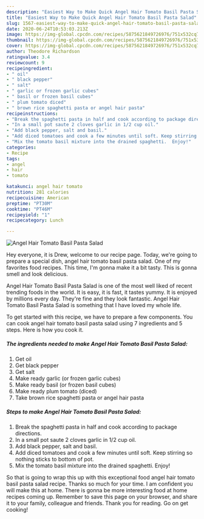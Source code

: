 ```yaml
---
description: "Easiest Way to Make Quick Angel Hair Tomato Basil Pasta Salad"
title: "Easiest Way to Make Quick Angel Hair Tomato Basil Pasta Salad"
slug: 1567-easiest-way-to-make-quick-angel-hair-tomato-basil-pasta-salad
date: 2020-06-24T10:53:03.213Z
image: https://img-global.cpcdn.com/recipes/5875621849726976/751x532cq70/angel-hair-tomato-basil-pasta-salad-recipe-main-photo.jpg
thumbnail: https://img-global.cpcdn.com/recipes/5875621849726976/751x532cq70/angel-hair-tomato-basil-pasta-salad-recipe-main-photo.jpg
cover: https://img-global.cpcdn.com/recipes/5875621849726976/751x532cq70/angel-hair-tomato-basil-pasta-salad-recipe-main-photo.jpg
author: Theodore Richardson
ratingvalue: 3.4
reviewcount: 9
recipeingredient:
- " oil"
- " black pepper"
- " salt"
- " garlic or frozen garlic cubes"
- " basil or frozen basil cubes"
- " plum tomato diced"
- " brown rice spaghetti pasta or angel hair pasta"
recipeinstructions:
- "Break the spaghetti pasta in half and cook according to package directions."
- "In a small pot saute 2 cloves garlic in 1/2 cup oil."
- "Add black pepper, salt and basil."
- "Add diced tomatoes and cook a few minutes until soft. Keep stirring so nothing sticks to bottom of pot."
- "Mix the tomato basil mixture into the drained spaghetti.  Enjoy!"
categories:
- Recipe
tags:
- angel
- hair
- tomato

katakunci: angel hair tomato 
nutrition: 281 calories
recipecuisine: American
preptime: "PT30M"
cooktime: "PT46M"
recipeyield: "1"
recipecategory: Lunch

---
```



![Angel Hair Tomato Basil Pasta Salad](https://img-global.cpcdn.com/recipes/5875621849726976/751x532cq70/angel-hair-tomato-basil-pasta-salad-recipe-main-photo.jpg)

Hey everyone, it is Drew, welcome to our recipe page. Today, we're going to prepare a special dish, angel hair tomato basil pasta salad. One of my favorites food recipes. This time, I'm gonna make it a bit tasty. This is gonna smell and look delicious.

Angel Hair Tomato Basil Pasta Salad is one of the most well liked of recent trending foods in the world. It is easy, it is fast, it tastes yummy. It is enjoyed by millions every day. They're fine and they look fantastic. Angel Hair Tomato Basil Pasta Salad is something that I have loved my whole life.




To get started with this recipe, we have to prepare a few components. You can cook angel hair tomato basil pasta salad using 7 ingredients and 5 steps. Here is how you cook it.

<!--inarticleads1-->

##### The ingredients needed to make Angel Hair Tomato Basil Pasta Salad:

1. Get  oil
1. Get  black pepper
1. Get  salt
1. Make ready  garlic (or frozen garlic cubes)
1. Make ready  basil (or frozen basil cubes)
1. Make ready  plum tomato (diced)
1. Take  brown rice spaghetti pasta or angel hair pasta




<!--inarticleads2-->

##### Steps to make Angel Hair Tomato Basil Pasta Salad:

1. Break the spaghetti pasta in half and cook according to package directions.
1. In a small pot saute 2 cloves garlic in 1/2 cup oil.
1. Add black pepper, salt and basil.
1. Add diced tomatoes and cook a few minutes until soft. Keep stirring so nothing sticks to bottom of pot.
1. Mix the tomato basil mixture into the drained spaghetti.  Enjoy!




So that is going to wrap this up with this exceptional food angel hair tomato basil pasta salad recipe. Thanks so much for your time. I am confident you will make this at home. There is gonna be more interesting food at home recipes coming up. Remember to save this page on your browser, and share it to your family, colleague and friends. Thank you for reading. Go on get cooking!
